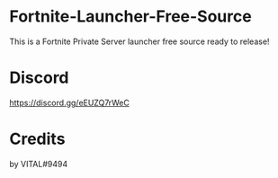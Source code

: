 # Fortnite-Launcher-Free-Source
This is a Fortnite Private Server launcher free source ready to release!

# Discord 
https://discord.gg/eEUZQ7rWeC


# Credits
by VITAL#9494

